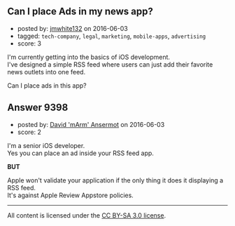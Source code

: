 ## Can I place Ads in my news app?

- posted by: [jmwhite132](https://stackexchange.com/users/8543749/jmwhite132) on 2016-06-03
- tagged: `tech-company`, `legal`, `marketing`, `mobile-apps`, `advertising`
- score: 3

<p>I'm currently getting into the basics of iOS development. <br >
I've designed a simple RSS feed where users can just add their favorite news outlets into one feed.</p>

<p>Can I place ads in this app? </p>



## Answer 9398

- posted by: [David 'mArm' Ansermot](https://stackexchange.com/users/412499/david-marm-ansermot) on 2016-06-03
- score: 2

<p>I'm a senior iOS developer. <br />
Yes you can place an ad inside your RSS feed app.</p>

<p><strong>BUT</strong></p>

<p>Apple won't validate your application if the only thing it does it displaying a RSS feed.<br />
It's against Apple Review Appstore policies.</p>




---

All content is licensed under the [CC BY-SA 3.0 license](https://creativecommons.org/licenses/by-sa/3.0/).
